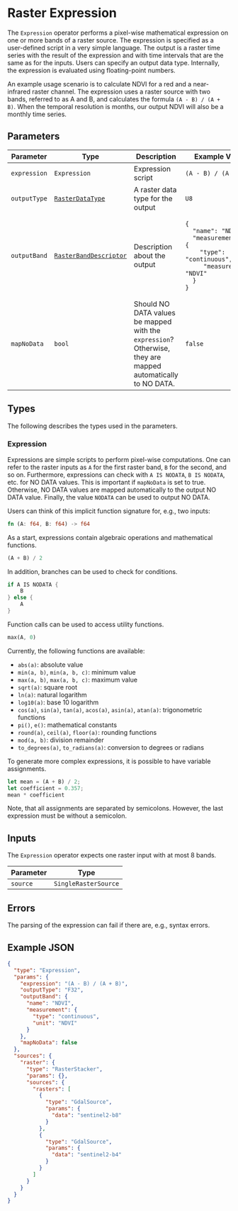 # Raster Expression

The `Expression` operator performs a pixel-wise mathematical expression on one or more bands of a raster source.
The expression is specified as a user-defined script in a very simple language.
The output is a raster time series with the result of the expression and with time intervals that are the same as for the inputs.
Users can specify an output data type.
Internally, the expression is evaluated using floating-point numbers.

An example usage scenario is to calculate NDVI for a red and a near-infrared raster channel.
The expression uses a raster source with two bands, referred to as A and B, and calculates the formula `(A - B) / (A + B)`.
When the temporal resolution is months, our output NDVI will also be a monthly time series.

## Parameters

| Parameter    | Type                                                         | Description                                                                                                 | Example Value                                                                                                                                                                                                         |
| ------------ | ------------------------------------------------------------ | ----------------------------------------------------------------------------------------------------------- | --------------------------------------------------------------------------------------------------------------------------------------------------------------------------------------------------------------------- |
| `expression` | `Expression`                                                 | Expression script                                                                                           | <pre><code>(A - B) / (A + B)</code></pre>                                                                                                                                                                             |
| `outputType` | [`RasterDataType`](/datatypes/rasterdatatype.md)             | A raster data type for the output                                                                           | <pre><code>U8</code></pre>                                                                                                                                                                                            |
| `outputBand` | [`RasterBandDescriptor`](/datatypes/rasterbanddescriptor.md) | Description about the output                                                                                | <pre><code>{<br>&nbsp;&nbsp;"name": "NDVI"<br>&nbsp;&nbsp;"measurement": {<br>&nbsp;&nbsp;&nbsp;&nbsp;"type": "continuous",<br>&nbsp;&nbsp;&nbsp;&nbsp;&nbsp;"measurement": "NDVI"<br>&nbsp;&nbsp;}<br>}</code></pre> |
| `mapNoData`  | `bool`                                                       | Should NO DATA values be mapped with the `expression`? Otherwise, they are mapped automatically to NO DATA. | <pre><code>false</code></pre>                                                                                                                                                                                         |

## Types

The following describes the types used in the parameters.

### Expression

Expressions are simple scripts to perform pixel-wise computations.
One can refer to the raster inputs as `A` for the first raster band, `B` for the second, and so on.
Furthermore, expressions can check with `A IS NODATA`, `B IS NODATA`, etc. for NO DATA values.
This is important if `mapNoData` is set to true.
Otherwise, NO DATA values are mapped automatically to the output NO DATA value.
Finally, the value `NODATA` can be used to output NO DATA.

Users can think of this implicit function signature for, e.g., two inputs:

```Rust
fn (A: f64, B: f64) -> f64
```

As a start, expressions contain algebraic operations and mathematical functions.

```Rust
(A + B) / 2
```

In addition, branches can be used to check for conditions.

```Rust
if A IS NODATA {
    B
} else {
    A
}
```

Function calls can be used to access utility functions.

```Rust
max(A, 0)
```

Currently, the following functions are available:

- `abs(a)`: absolute value
- `min(a, b)`, `min(a, b, c)`: minimum value
- `max(a, b)`, `max(a, b, c)`: maximum value
- `sqrt(a)`: square root
- `ln(a)`: natural logarithm
- `log10(a)`: base 10 logarithm
- `cos(a)`, `sin(a)`, `tan(a)`, `acos(a)`, `asin(a)`, `atan(a)`: trigonometric functions
- `pi()`, `e()`: mathematical constants
- `round(a)`, `ceil(a)`, `floor(a)`: rounding functions
- `mod(a, b)`: division remainder
- `to_degrees(a)`, `to_radians(a)`: conversion to degrees or radians

To generate more complex expressions, it is possible to have variable assignments.

```Rust
let mean = (A + B) / 2;
let coefficient = 0.357;
mean * coefficient
```

Note, that all assignments are separated by semicolons.
However, the last expression must be without a semicolon.

## Inputs

The `Expression` operator expects one raster input with at most 8 bands.

| Parameter | Type                 |
| --------- | -------------------- |
| `source`  | `SingleRasterSource` |

## Errors

The parsing of the expression can fail if there are, e.g., syntax errors.

## Example JSON

```json
{
  "type": "Expression",
  "params": {
    "expression": "(A - B) / (A + B)",
    "outputType": "F32",
    "outputBand": {
      "name": "NDVI",
      "measurement": {
        "type": "continuous",
        "unit": "NDVI"
      }
    },
    "mapNoData": false
  },
  "sources": {
    "raster": {
      "type": "RasterStacker",
      "params": {},
      "sources": {
        "rasters": [
          {
            "type": "GdalSource",
            "params": {
              "data": "sentinel2-b8"
            }
          },
          {
            "type": "GdalSource",
            "params": {
              "data": "sentinel2-b4"
            }
          }
        ]
      }
    }
  }
}
```
